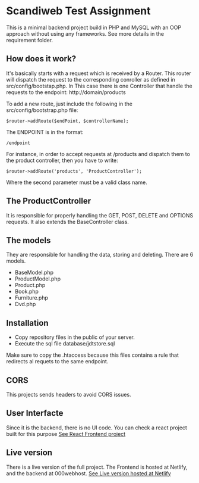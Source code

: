 # Scandiweb Test Assignment

This is a minimal backend project build in PHP and MySQL with an OOP approach without using any frameworks. See more details in the requirement folder.

## How does it work?

It's basically starts with a request which is received by a Router. This router will dispatch the request to the corresponding conroller as defined in src/config/bootstap.php. In This case there is one Controller that handle the requests to the endpoint: http://domain/products

To add a new route, just include the following in the src/config/bootstrap.php file:

    $router->addRoute($endPoint, $controllerName);

The ENDPOINT is in the format:

    /endpoint

For instance, in order to accept requests at /products and dispatch them to the product controller, then you have to write:

    $router->addRoute('products', 'ProductController');


Where the second parameter must be a valid class name.

## The ProductController
It is responsible for properly handling the GET, POST, DELETE and OPTIONS requests. It also extends the BaseController class.

## The models
They are responsible for handling the data, storing and deleting. There are 6 models.

- BaseModel.php
- ProductModel.php
- Product.php
- Book.php
- Furniture.php
- Dvd.php

## Installation
- Copy repository files in the public of your server.
- Execute the sql file database/jdtstore.sql

Make sure to copy the .htaccess because this files contains a rule that redirects al requets to the same endpoint.

## CORS
This projects sends headers to avoid CORS issues.

## User Interfacte
Since it is the backend, there is no UI code. You can check a react project built for this purpose [See React Frontend project](https://github.com/ibisdavi012/jdtstore-ui)

## Live version
There is a live version of the full project. The Frontend is hosted at Netlify, and the backend at 000webhost.
[See Live version hosted at Netlify](https://frosty-darwin-651925.netlify.app/)
